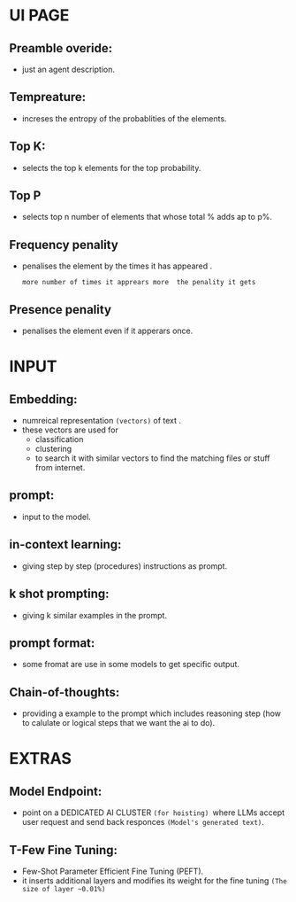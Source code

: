 # UI PAGE

## Preamble overide:
- just an agent description.

## Tempreature:
- increses the entropy of the probablities of the elements.

## Top K:
- selects the top k elements for the top probability.

## Top P
- selects top n number of elements that whose total % adds ap to p%.

## Frequency penality
- penalises the element by the times it has appeared .

    `more number of times it apprears more  the penality it gets `

## Presence penality 
- penalises the element even if it apperars once.


# INPUT
## Embedding:
- numreical representation `(vectors)` of text .
- these vectors are used for 
    - classification
    - clustering
    - to search it with similar vectors to find the matching files or stuff from internet.

## prompt:
- input to the model.

## in-context learning:
- giving step  by step (procedures)  instructions as prompt.

## k shot prompting:
- giving k similar examples in the prompt.

## prompt format:
- some fromat are use in some models to get specific output.

## Chain-of-thoughts:
- providing a example to the prompt which includes reasoning step (how to calulate or logical steps that we want the ai to do).



# EXTRAS

## Model Endpoint:
- point on a DEDICATED AI CLUSTER `(for hoisting) `where LLMs accept user request and send back responces `(Model's generated text)`.

## T-Few Fine Tuning:
- Few-Shot Parameter Efficient Fine Tuning (PEFT).
- it inserts additional layers and modifies its weight for the fine tuning `(The size of layer ~0.01%) `

